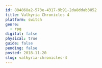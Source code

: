 ```yaml
---
id: 884868a2-573e-4317-9b91-2da8ddab3852
title: Valkyria Chronicles 4
platform: switch
genre:
  - rpg
digital: false
physical: true
guide: false
pending: false
posted: 2018-11-20
slug: valkyria-chronicles-4
---
```

